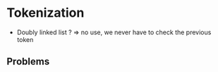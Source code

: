 # Tokenization

- Doubly linked list ?
	=> no use, we never have to check the previous token

## Problems
